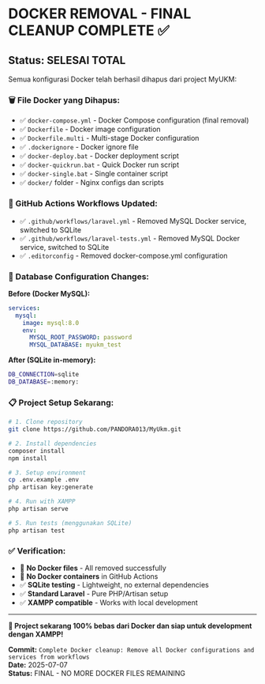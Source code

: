 # DOCKER REMOVAL - FINAL CLEANUP COMPLETE ✅

## Status: SELESAI TOTAL

Semua konfigurasi Docker telah berhasil dihapus dari project MyUKM:

### 🗑️ File Docker yang Dihapus:
- ✅ `docker-compose.yml` - Docker Compose configuration (final removal)
- ✅ `Dockerfile` - Docker image configuration  
- ✅ `Dockerfile.multi` - Multi-stage Docker configuration
- ✅ `.dockerignore` - Docker ignore file
- ✅ `docker-deploy.bat` - Docker deployment script
- ✅ `docker-quickrun.bat` - Quick Docker run script  
- ✅ `docker-single.bat` - Single container script
- ✅ `docker/` folder - Nginx configs dan scripts

### 🔧 GitHub Actions Workflows Updated:
- ✅ `.github/workflows/laravel.yml` - Removed MySQL Docker service, switched to SQLite
- ✅ `.github/workflows/laravel-tests.yml` - Removed MySQL Docker service, switched to SQLite
- ✅ `.editorconfig` - Removed docker-compose.yml configuration

### 🔄 Database Configuration Changes:
**Before (Docker MySQL):**
```yaml
services:
  mysql:
    image: mysql:8.0
    env:
      MYSQL_ROOT_PASSWORD: password
      MYSQL_DATABASE: myukm_test
```

**After (SQLite in-memory):**
```bash
DB_CONNECTION=sqlite
DB_DATABASE=:memory:
```

### 📋 Project Setup Sekarang:
```bash
# 1. Clone repository
git clone https://github.com/PANDORA013/MyUkm.git

# 2. Install dependencies
composer install
npm install

# 3. Setup environment
cp .env.example .env
php artisan key:generate

# 4. Run with XAMPP
php artisan serve

# 5. Run tests (menggunakan SQLite)
php artisan test
```

### ✅ Verification:
- 🚫 **No Docker files** - All removed successfully
- 🚫 **No Docker containers** in GitHub Actions
- ✅ **SQLite testing** - Lightweight, no external dependencies
- ✅ **Standard Laravel** - Pure PHP/Artisan setup
- ✅ **XAMPP compatible** - Works with local development

---

**🎉 Project sekarang 100% bebas dari Docker dan siap untuk development dengan XAMPP!**

**Commit:** `Complete Docker cleanup: Remove all Docker configurations and services from workflows`  
**Date:** 2025-07-07  
**Status:** FINAL - NO MORE DOCKER FILES REMAINING
